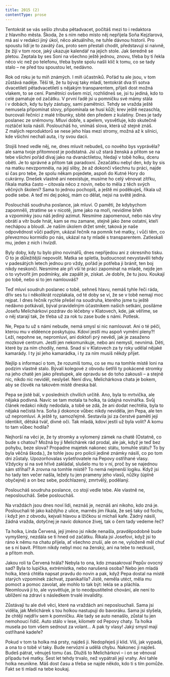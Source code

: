 ```yaml
---
title: 2015 (2)
contentType: prose
---
```


<section>

Tentokrát se vás sešlo zhruba pětadvacet, počítáš mezi to i redaktora z hlavního města. Škoda, že s ním nebo místo něj nepřijela Soňa Kejzlarová, má asi v redakci jiný úkol, něco aktuálního, ne tuhle dávnou historii. Pro spoustu lidí je to zavátý čas, proto sem přestali chodit, představují si naivně, že žijí v tom roce, jaký ukazuje kalendář na jejich stole. Jak šeredně se pletou. Zeptala by ses Soni na všechno ještě jednou, znovu, třeba by ti řekla něco víc než po telefonu, třeba byste spolu našli klíč k tomu, co se tady stalo – ne před tou spoustou let, nedávno.

Rok od roku je tu míň známých. I míň účastníků. Pořád tu ale jsou, v tom zůstává naděje. Těší tě, že tu bývaj taky mladí, tentokrát dva tři sotva dvacetiletí pětadvacetiletí s nějakým transparentem, přijeli dost možná vlakem, to se cení. Pamětníci ovšem mizí, rozhlídneš se, jsi tu jediná, kdo to celé pamatuje od začátku. V první řadě jsi u pomníčku své mámy stála i v dobách, kdy tu byly zástupy, sami pamětníci. Tehdy se vražda ještě nemusela připomínat slovy, připomínala se husí kůží; krev ještě nezaschla, burcovali řečníci z malé tribunky, sbité den předem z kulatiny. Dnes je tady poslanec ze sněmovny. Mluví dobře, s apelem, vysvětluje, kdo skutečně roztáčel kola násilí. Posloucháš ho, vnímáš slova, která už stejně znáš. Z malých reproduktorů se nese jeho hlas mezi stromy, možná až k silnici, kde všichni nechali auta, i ty svou dacii.

Stojíš hned vedle něj, ne, dnes mluvit nebudeš, co nového bys vyprávěla? ale sama tvoje přítomnost je podstatná. Jsi už stará ženská a přitom se na tebe všichni pořád dívaj jako na dvanáctiletou, hledají v tobě holku, dceru oběti. Je to správné a přitom tak paradoxní. Zezačátku nebyl den, kdy by sis na matku nevzpomněla, na její sliby, že až dokončí všechnu tu práci, najde si čas pro tebe, že spolu někam pojedete, aspoň do Kutné Hory do cukrárny. Dnešek vlastně ani neexistuje, musíme ho celý věnovat zítřku, říkala matka často – citovala něco z novin, nebo to měla z těch svých věčných školení? Sama to jednou pochopíš, a ještě mi poděkuješ, říkala už podle sebe. A teď mi dej pokoj, mám co dělat, nejsi na světě jediná.

Posloucháš soudruha poslance, jak mluví. O paměti, že kdybychom zapomněli, ztratíme se v nicotě, jsme jako na moři, nevidíme břeh a vzpomínky jsou náš jediný azimut. Nesmíme zapomenout, nebo nás vlny obrátí a vítr bude hnát, kam se mu zamane, stejně jako žene ostatní, kteří nechápou a bloudí. Je naším úkolem držet směr, taková je naše odpovědnost vůči padlým, ukázal řečník na pomník tvé matky, i vůči těm, co převezmou kormidlo po nás, ukázal na ty mladé s transparentem. Zatleskali mu, jeden z nich i hvízdl.

Byly doby, kdy tu bylo plno novinářů, dnes nepřijedou ani z okresního tisku. O to je důležitější nepovolit. Matka se spletla, budoucnost nevystavěli tehdy v padesátých letech jednou pro vždy, pořád je potřeba ji bránit, ten boj nikdy neskončí. Nesmíme ale při vší té práci zapomínat na mladé, nejde jen o to vytvořit jim podmínky, ale zapálit je, získat. Je dobře, že tu jsou. Koukají po tobě, nebo si to jen namlouváš?

Teď mluví soudruh poslanec o tobě, sehneš hlavu, nemáš tyhle řeči ráda, dřív ses tu i několikrát rozplakala, od té doby se ví, že se v tobě nemají moc rejpat. I dnes řečník rychle přešel na soudruha, kterého jsme tu ještě nedávno potkávali, býval pravidelným účastníkem našich setkání, posíláme Josefu Melichárkovi pozdrav do léčebny v Klatovech, kde, jak věříme, se o něj starají tak, že třeba už za rok tu zase bude s námi. Potlesk.

Ne, Pepa tu už s námi nebude, nemá smysl si nic namlouvat. Ani o té péči, kterou mu v eldéence poskytujou. Kdoví jestli mu aspoň vymění pleny?! Leží, nepohne se, nepromluví, ani doktoři prý nevědí, jak je zasaženo mozkové centrum. Jestli jen nekomunikuje, nebo ani nemyslí, nevnímá. Děti, které by za ním chodily, nemá. Snad si v Klatovech za ty roky udělal nějaké kamarády. I ty jsi jeho kamarádka, i ty za ním musíš někdy přijet.

Nejlíp s informací o tom, že rozumíš tomu, co se mu na tomhle místě loni na podzim vlastně stalo. Bývalí kolegové z obvodu šetřili ty pokácené stromky na jeho chatě jen jako přestupek, ale opravdu se do toho zakousli – a stejně nic, nikdo nic neviděl, neslyšel. Není divu, Melichárkova chata je bokem, aby se člověk na takovém místě dneska bál.

Pepa se jistě bál, v posledních chvílích určitě. Ano, byla to mrtvička, ale nějaká podivná. Navíc se tam motala ta holka, ta údajná novinářka. Svůj článek redakci nikdy nedodala, a tobě se zdá, že ani dodat nechtěla, byla to nějaká nečistá hra. Soňa ji dokonce vůbec nikdy neviděla, jen Pepa, ale ten už nepromluví. A ještě ty, samozřejmě. Sestavila jsi za čerstvé paměti její identikit, dětská tvář, divné oči. Tak mladá, kdoví jestli už byla volit? A komu to tam vůbec hodila?

Nejhorší na věci je, že ty stromky a vylomený zámek na chatě (Ostatně, co bude s chatou? Možná by ji Melichárek rád prodal, ale jak, když je teď bez pohybu, beze slova? Propadne majetek nakonec státu, tomuhle státu? To by byla věčná škoda.), že tohle jsou pro policii jediné známky násilí, co po tom dni zůstaly. Upozorňovalas vyšetřovatele na Pepovy ostříhané vlasy. Vždycky si na své hřívě zakládal, slušelo mu to v ní, proč by se najednou sám stříhal? A zrovna na tomhle místě? To nemá nejmenší logiku. Když jsi ho tady ten večer našla, ležely tu jen prameny jeho vlasů, nůžky (úplně obyčejné) a on bez sebe, podchlazený, zmrtvělý, podělaný.

Posloucháš soudruha poslance, co stojí vedle tebe. Ale vlastně ne, neposloucháš. Sebe posloucháš.

Na vraždách jsou dnes noví lidi, neznáš je, neznáš ani nikoho, kdo zná je. Poslouchali tě jako každýho z ulice, marněs jim říkala, že seš taky od fochu, i když jen z obvodu, kejvali hlavou a lžičkou si míchali kafe. Žádný násilí, žádná vražda, dotyčnej je navíc dokonce živej, tak o čem tady vedeme řeč?

Ta holka, Linda Červená, její jméno jsi nikde nenašla, pravděpodobně bude vymyšlený, nezdála se ti hned od začátku. Říkala jsi Josefovi, když jsi to ráno k němu na chatu přijela, ať všechno zruší, ale on ne, vyloženě měl chuť se s ní bavit. Přitom nikdy nebyl moc na ženský, ani na tebe to nezkusil, a přitom moh.

Jakou roli ta Červená hrála? Nebyla to ona, kdo zmasakroval Pepův ovocný sad? Byla to lupička, extrémistka, nebo narušená osoba? Nebo jen mladá holka, která chtěla napsat pravdu do novin a pak, když Pepa dostal na místě starých vzpomínek záchvat, zpanikařila? Jistě, neměla utéct, měla mu pomoct a pomoc zavolat, ale mohlo to tak být: lekla se a pláchla. Neomlouvá ji to, ale vysvětluje, je to neodpustitelné chování, ale není to ublížení na zdraví s následkem trvalé invalidity.

Zůstávají tu ale dvě věci, které na vraždách ani neposlouchali. Sama jsi viděla, jak Melichárek s tou holkou nastupují do bavoráku. Sama jsi slyšela, že chtějí nejdřív sem k pomníčku. Ale tady se auto nenašlo, zůstal tu jen nemohoucí řidič. Auto stálo v lese, kilometr od Pepovy chaty. Ta holka musela po tom všem sednout za volant… A pak ty vlasy! Jaký smysl mají ostříhané kadeře?

Pokud v tom ta holka má prsty, najdeš ji. Nedopřeješ jí klid. Víš, jak vypadá, a ona to o tobě ví taky. Bude nervózní a udělá chybu. Nakonec ji najdeš. Budeš pátrat, věnuješ tomu čas. Dlužíš to Melichárkovi – i on se věnoval případu tvé matky. Šest let tehdy trvalo, než vypátrali její vrahy. Ani tahle holka neunikne. Máš dost času a třeba se najde někdo, kdo ti s tím pomůže. Fakt se ti mladí na tebe koukaj.

</section>

